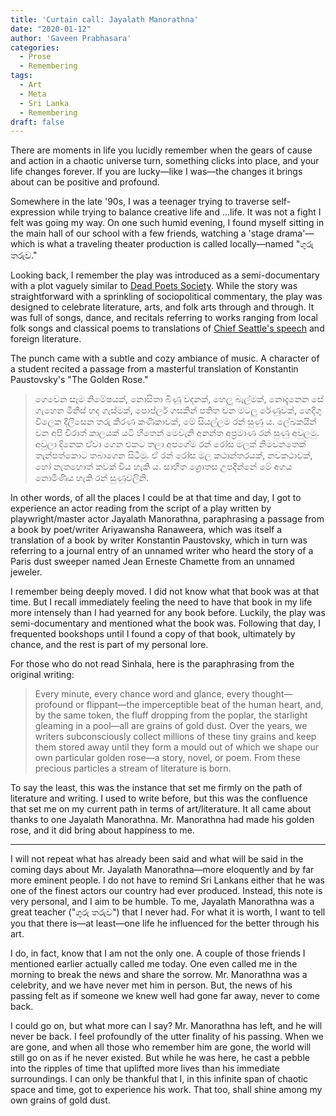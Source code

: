 ```yaml
---
title: 'Curtain call: Jayalath Manorathna'
date: "2020-01-12"
author: 'Gaveen Prabhasara'
categories:
  - Prose
  - Remembering
tags:
  - Art
  - Meta
  - Sri Lanka
  - Remembering
draft: false
---
```


There are moments in life you lucidly remember when the gears of cause and action in a chaotic universe turn, something clicks into place, and your life changes forever. If you are lucky—like I was—the changes it brings about can be positive and profound.

Somewhere in the late '90s, I was a teenager trying to traverse self-expression while trying to balance creative life and ...life. It was not a fight I felt was going my way. On one such humid evening, I found myself sitting in the main hall of our school with a few friends, watching a 'stage drama'—which is what a traveling theater production is called locally—named "ගුරු තරුව."

Looking back, I remember the play was introduced as a semi-documentary with a plot vaguely similar to [Dead Poets Society](https://en.wikipedia.org/wiki/Dead_Poets_Society). While the story was straightforward with a sprinkling of sociopolitical commentary, the play was designed to celebrate literature, arts, and folk arts through and through. It was full of songs, dance, and recitals referring to works ranging from local folk songs and classical poems to translations of [Chief Seattle's speech](https://en.wikipedia.org/wiki/Chief_Seattle) and foreign literature.

The punch came with a subtle and cozy ambiance of music. A character of a student recited a passage from a masterful translation of Konstantin Paustovsky's "The Golden Rose."
> ගෙවෙන සෑම නිමේෂයක්, නොසිතා බිණූ වදනක්, හෙලූ බැල්මක්, නොදැනෙන සේ ගැහෙන මිනිස් හද ගැස්මක්, පොප්ලර් ගසකින් පතිත වන මටලු රේණුවක්, ගෙදිගු විලෙක දිලිසෙන තරු කිරණ කණිකාවක්, මේ සියල්ලම රන් සුණු ය. ලේඛකයින් වන අපි චිරාත් කාලයක් යටි හිතෙන් මෙවැනි අනන්ත අප්‍රමාණ රන් සුණු අවුලමු. අවුලා දිනෙක ඒවා ගෙන එකට තලා අපගේම රන් රෝස මලක් නිමවනතෙක් තැන්පත්කොට තබාගෙන සිටිමු. ඒ රන් රෝස මල කථාන්තරයක්, නවකථාවක්, හෝ නැතහොත් කවක් විය හැකි ය. සාහිත ශ්‍රොතස උපදින්නේ මේ අගය නොමිණිය හැකි රන් සුණුවලිනි.

In other words, of all the places I could be at that time and day, I got to experience an actor reading from the script of a play written by playwright/master actor Jayalath Manorathna, paraphrasing a passage from a book by poet/writer Ariyawansha Ranaweera, which was itself a translation of a book by writer Konstantin Paustovsky, which in turn was referring to a journal entry of an unnamed writer who heard the story of a Paris dust sweeper named Jean Erneste Chamette from an unnamed jeweler.

I remember being deeply moved. I did not know what that book was at that time. But I recall immediately feeling the need to have that book in my life more intensely than I had yearned for any book before. Luckily, the play was semi-documentary and mentioned what the book was. Following that day, I frequented bookshops until I found a copy of that book, ultimately by chance, and the rest is part of my personal lore.

For those who do not read Sinhala, here is the paraphrasing from the original writing:  
> Every minute, every chance word and glance, every thought—profound or flippant—the imperceptible beat of the human heart, and, by the same token, the fluff dropping from the poplar, the starlight gleaming in a pool—all are grains of gold dust. Over the years, we writers subconsciously collect millions of these tiny grains and keep them stored away until they form a mould out of which we shape our own particular golden rose—a story, novel, or poem. From these precious particles a stream of literature is born.

To say the least, this was the instance that set me firmly on the path of literature and writing. I used to write before, but this was the confluence that set me on my current path in terms of art/literature. It all came about thanks to one Jayalath Manorathna. Mr. Manorathna had made his golden rose, and it did bring about happiness to me.

***

I will not repeat what has already been said and what will be said in the coming days about Mr. Jayalath Manorathna—more eloquently and by far more eminent people. I do not have to remind Sri Lankans either that he was one of the finest actors our country had ever produced. Instead, this note is very personal, and I aim to be humble. To me, Jayalath Manorathna was a great teacher ("ගුරු තරුව") that I never had. For what it is worth, I want to tell you that there is—at least—one life he influenced for the better through his art.

I do, in fact, know that I am not the only one. A couple of those friends I mentioned earlier actually called me today. One even called me in the morning to break the news and share the sorrow. Mr. Manorathna was a celebrity, and we have never met him in person. But, the news of his passing felt as if someone we knew well had gone far away, never to come back.

I could go on, but what more can I say? Mr. Manorathna has left, and he will never be back. I feel profoundly of the utter finality of his passing. When we are gone, and when all those who remember him are gone, the world will still go on as if he never existed. But while he was here, he cast a pebble into the ripples of time that uplifted more lives than his immediate surroundings. I can only be thankful that I, in this infinite span of chaotic space and time, got to experience his work. That too, shall shine among my own grains of gold dust.